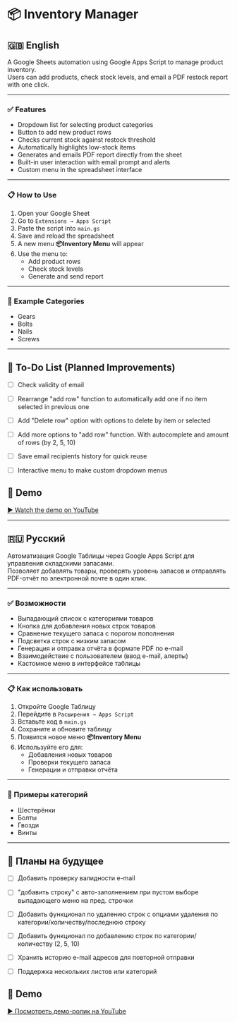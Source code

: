 # 📦 Inventory Manager

## 🇬🇧 English

A Google Sheets automation using Google Apps Script to manage product inventory.  
Users can add products, check stock levels, and email a PDF restock report with one click.

---

### ✅ Features

- Dropdown list for selecting product categories  
- Button to add new product rows  
- Checks current stock against restock threshold  
- Automatically highlights low-stock items  
- Generates and emails PDF report directly from the sheet  
- Built-in user interaction with email prompt and alerts  
- Custom menu in the spreadsheet interface

---

### 📋 How to Use

1. Open your Google Sheet  
2. Go to `Extensions → Apps Script`  
3. Paste the script into `main.gs`  
4. Save and reload the spreadsheet  
5. A new menu **📦Inventory Menu** will appear  
6. Use the menu to:  
   - Add product rows  
   - Check stock levels  
   - Generate and send report

---

### 📂 Example Categories

- Gears  
- Bolts  
- Nails  
- Screws  

---

## 🔧 To-Do List (Planned Improvements)

- [ ] Check validity of email
- [ ] Rearrange "add row" function to automatically add one if no item selected in previous one  
- [ ] Add "Delete row" option with options to delete by item or selected
- [ ] Add more options to "add row" function. With autocomplete and amount of rows (by 2, 5, 10)
- [ ] Save email recipients history for quick reuse
- [ ] Interactive menu to make custom dropdown menus


## 🎥 Demo
[▶️ Watch the demo on YouTube](https://youtu.be/2PjjL1_eSjk)

---

## 🇷🇺 Русский

Автоматизация Google Таблицы через Google Apps Script для управления складскими запасами.  
Позволяет добавлять товары, проверять уровень запасов и отправлять PDF-отчёт по электронной почте в один клик.

---

### ✅ Возможности

- Выпадающий список с категориями товаров  
- Кнопка для добавления новых строк товаров  
- Сравнение текущего запаса с порогом пополнения  
- Подсветка строк с низким запасом  
- Генерация и отправка отчёта в формате PDF по e-mail  
- Взаимодействие с пользователем (ввод e-mail, алерты)  
- Кастомное меню в интерфейсе таблицы

---

### 📋 Как использовать

1. Откройте Google Таблицу  
2. Перейдите в `Расширения → Apps Script`  
3. Вставьте код в `main.gs`  
4. Сохраните и обновите таблицу  
5. Появится новое меню **📦Inventory Menu**  
6. Используйте его для:  
   - Добавления новых товаров  
   - Проверки текущего запаса  
   - Генерации и отправки отчёта

---

### 📂 Примеры категорий

- Шестерёнки  
- Болты  
- Гвозди  
- Винты  

---

## 🔧 Планы на будущее

- [ ] Добавить проверку валидности e-mail 
- [ ] "добавить строку" c авто-заполнением при пустом выборе выпадающего меню на пред. строчки
- [ ] Добавить функционал по удалению строк с опциами удаления по категории/количеству/последнюю строку
- [ ] Добавить функционал по добавлению строк по категории/количеству (2, 5, 10)
- [ ] Хранить историю e-mail адресов для повторной отправки
- [ ] Поддержка нескольких листов или категорий


## 🎥 Demo
[▶️ Посмотреть демо-ролик на YouTube](https://youtu.be/2PjjL1_eSjk)
